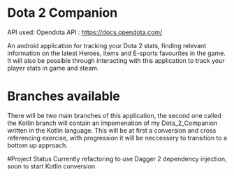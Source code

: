# Dota 2 Companion 

API used: Opendota API : https://docs.opendota.com/

An android application for tracking your Dota 2 stats, finding relevant information on the latest Heroes, items and E-sports favourites in the game. It will also be possible through interacting with this application to track your player stats in game and steam.

# Branches available 
There will be two main branches of this application, the second one called the Kotlin branch will contain an impemenation of my Dota_2_Companion written in the Kotlin language. This will be at first a conversion and cross referencing exercise, with progression it will be neccessery to transition to a bottom up approach.

#Project Status 
Currently refactoring to use Dagger 2 dependency injection, soon to start Kotlin conversion.
